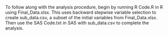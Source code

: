 To follow along with the analysis procedure, begin by running R Code.R in R using Final_Data.xlsx. 
This uses backward stepwise variable selection to create sub_data.csv, a subset of the initial variables from Final_Data.xlsx. 
Then use the SAS Code.txt in SAS with sub_data.csv to complete the analysis.
